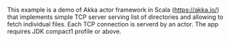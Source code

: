 This example is a demo of Akka actor framework in Scala (https://akka.io/)
that implements simple TCP server serving list of directories and allowing
to fetch individual files. Each TCP connection is serverd by an actor.
The app requires JDK compact1 profile or above.
